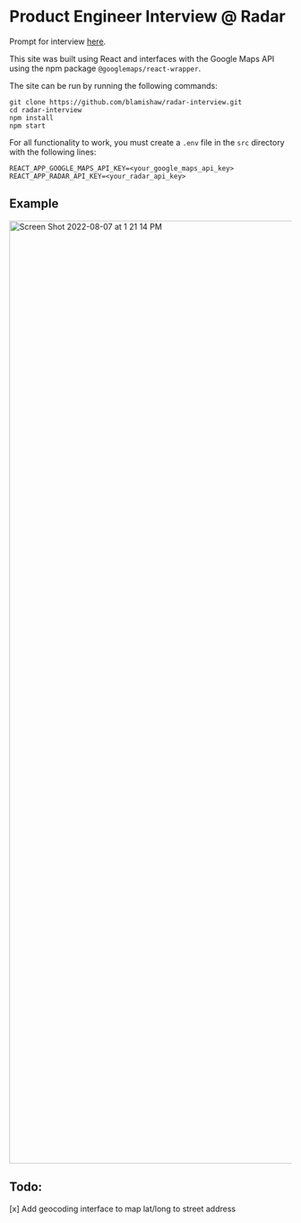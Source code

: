 # Product Engineer Interview @ Radar

Prompt for interview [here](https://www.notion.so/radarlabs/Event-map-Product-Engineer-homework-acbe78fe7a0e46fc9893d58896636a82).

This site was built using React and interfaces with the Google Maps API using the npm package `@googlemaps/react-wrapper`.

The site can be run by running the following commands:

```
git clone https://github.com/blamishaw/radar-interview.git
cd radar-interview
npm install
npm start
```

For all functionality to work, you must create a `.env` file in the `src` directory with the following lines:

```
REACT_APP_GOOGLE_MAPS_API_KEY=<your_google_maps_api_key>
REACT_APP_RADAR_API_KEY=<your_radar_api_key>
```

## Example
<img width="1680" alt="Screen Shot 2022-08-07 at 1 21 14 PM" src="https://user-images.githubusercontent.com/52175208/183305414-92984fa1-62f8-4a00-8b19-a23e7c6ae68b.png">

## Todo:
[x] Add geocoding interface to map lat/long to street address


